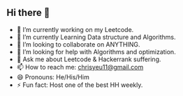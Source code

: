 ## Hi there 👋

<!--
**Chrisyeu11/Chrisyeu11** is a ✨ _special_ ✨ repository because its `README.md` (this file) appears on your GitHub profile.
Here are some ideas to get you started:
-->
- 🔭 I’m currently working on my Leetcode.
- 🌱 I’m currently Learning Data structure and Algorithms. 
- 👯 I’m looking to collaborate on ANYTHING.
- 🤔 I’m looking for help with Algorithms and optimization. 
- 💬 Ask me about Leetcode & Hackerrank suffering. 
- 📫 How to reach me: chrisyeu11@gmail.com  
- 😄 Pronouns: He/His/Him
- ⚡ Fun fact: Host one of the best HH weekly.

